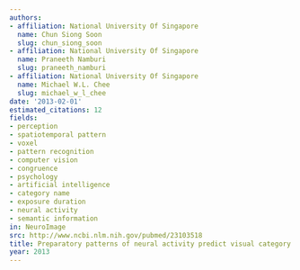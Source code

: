 ```yaml
---
authors:
- affiliation: National University Of Singapore
  name: Chun Siong Soon
  slug: chun_siong_soon
- affiliation: National University Of Singapore
  name: Praneeth Namburi
  slug: praneeth_namburi
- affiliation: National University Of Singapore
  name: Michael W.L. Chee
  slug: michael_w_l_chee
date: '2013-02-01'
estimated_citations: 12
fields:
- perception
- spatiotemporal pattern
- voxel
- pattern recognition
- computer vision
- congruence
- psychology
- artificial intelligence
- category name
- exposure duration
- neural activity
- semantic information
in: NeuroImage
src: http://www.ncbi.nlm.nih.gov/pubmed/23103518
title: Preparatory patterns of neural activity predict visual category search speed.
year: 2013
---
```

